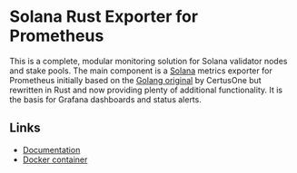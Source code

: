 # Solana Rust Exporter for Prometheus

This is a complete, modular monitoring solution for Solana validator nodes and stake pools. The main
component is a [Solana](https://github.com/solana-labs/solana) metrics exporter for Prometheus
initially based on the [Golang original](https://github.com/certusone/solana_exporter) by CertusOne
but rewritten in Rust and now providing plenty of additional functionality. It is the basis for
Grafana dashboards and status alerts.

## Links

- [Documentation](https://rustiqtech.github.io/solana-exporter/)
- [Docker container](https://hub.docker.com/r/rustiq/solana-exporter/tags)
